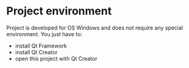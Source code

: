 # Project environment
Project is developed for OS Windows and does not require any special environment. You just have to:
* install Qt Framework 
* install Qt Creator
* open this project with Qt Creator
